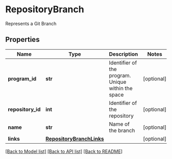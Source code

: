 # RepositoryBranch

Represents a Git Branch
## Properties
Name | Type | Description | Notes
------------ | ------------- | ------------- | -------------
**program_id** | **str** | Identifier of the program. Unique within the space | [optional] 
**repository_id** | **int** | Identifier of the repository | [optional] 
**name** | **str** | Name of the branch | [optional] 
**links** | [**RepositoryBranchLinks**](RepositoryBranchLinks.md) |  | [optional] 

[[Back to Model list]](../README.md#documentation-for-models) [[Back to API list]](../README.md#documentation-for-api-endpoints) [[Back to README]](../README.md)


